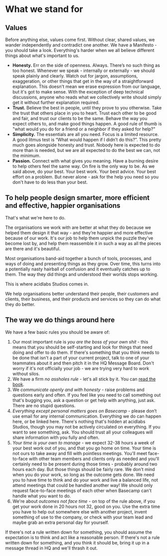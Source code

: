 # What we stand for
## Values
Before anything else, values come first. Without clear, shared values, we wander independently and contradict one another. We have a Manifesto - you should take a look. Everything's harder when we all believe different things about what's important to us.
* __Honesty.__ Err on the side of openness. Always. There’s no such thing as too honest. Whenever we speak - internally or externally - we should speak plainly and clearly. Watch out for jargon, assumptions, exaggeration, or other things that get in the way of a straightforward explanation. This doesn't mean we erase expression from our language, but it's got to make sense. With the exception of deep technical discussions, anyone who reads what we collectively write should simply get it without further explanation required.
* __Trust.__ Believe the best in people, until they prove to you otherwise. Take the trust that others place in you to heart. Trust each other to be good and fair, and trust our clients to be the same. Behave the way you expect others to, and make good things happen. A good rule of thumb is "what would you do for a friend or a neighbor if they asked for help?"
* __Simplicity.__ The essentials are all you need. Focus is a limited resource. A good litmus test is “What would happen if I didn’t do this?”. This pretty much goes alongside honesty and trust. Nobody here is expected to do more than is needed, but we are all expected to do the best we can, not the minimum.
* __Passion.__ Connect with what gives you meaning. Have a burning desire to help others feel the same way. On fire is the only way to be. As we said above, do your best. Your best work. Your best advice. Your best effort on a problem. But never alone - ask for the help you need so you don't have to do less than your best.
## To help people design smarter, more efficient and effective, happier organisations
That's what we're here to do.

The organisations we work with are better at what they do because we helped them design it that way - and they’re happier and more effective because of our work. It's our job to help them unpick the puzzle they've become lost by, and help them reassemble it in such a way as all the pieces are there and it's beautiful.

Most organisations band-aid together a bunch of tools, processes, and ways of doing and presenting things as they grow. Over time, this turns into a potentially nasty hairball of confusion and it eventually catches up to them. The way they did things and understood their worlds stops working.

This is where acidlabs Studios comes in.

We help organisations better understand their people, their customers and clients, their business, and their products and services so they can do what they do better.
## The way we do things around here

We have a few basic rules you should be aware of:
1. Our most important rule is _you are the boss of your own shit_ - this means that you should be self-starting and look for things that need doing and offer to do them. If there's something that you think needs to be done that isn't a part of your current project, talk to one of your teammates about it and then pitch it in the HQ Message Board. Don't worry if it's not officially your job - we are trying very hard to work without silos.
2. We have a firm _no assholes rule_ - let's all stick by it. You can [read the book](https://www.goodreads.com/book/show/97905.The_No_Asshole_Rule). 
3. We _communicate openly and with honesty_ - raise problems and questions early and often. If you feel like you need to call something out that's bugging you, ask a question or get help with anything, just ask. There are no stupid questions.
4. _Everything except personal matters goes on Basecamp_ - please don’t use email for any internal communication. Everything we do can happen here, or be linked here. There's nothing that's hidden at acidlabs Studios, though you may not be actively circulated on everything. If you want to see something, ask. You should trust all your colleagues will share information with you fully and often.
5. _Your time is your own to manage_ - we expect 32-38 hours a week of your best work out of you, and that you go home on time. Your time is not ours to take away and fill with pointless meetings. You'll meet face-to-face with other team members and clients only as needed and you'll certainly need to be present during those times - probably around two hours each day. But those things should be fairly rare. We don't mind when you do your work, so long as the outcome gets done. We need you to have time to think and do your work and live a balanced life, not attend meetings that could be handled another way! We should only request face-to-face meetings of each other when Basecamp can't handle what you want to do.
6. We're about _outcomes not face time_ - on top of the rule above, if you get your work done in 20 hours not 32, good on you. Use the extra time you have to help out somewhere else with another project, invent something of use to the company, or check with your team lead and maybe grab an extra personal day for yourself.

If there's not a rule written down for something, you should assume the expectation is to think and act like a reasonable person. If there's not a rule written down for something, and you think it should be, bring it up in a message thread in HQ and we'll thrash it out.
